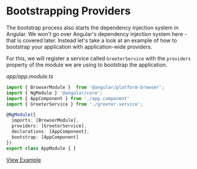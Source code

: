 # Bootstrapping Providers

The bootstrap process also starts the dependency injection system in Angular. We won't go over Angular's dependency injection system here - that is covered later. Instead let's take a look at an example of how to bootstrap your application with application-wide providers.

For this, we will register a service called `GreeterService` with the `providers` property of the module we are using to bootstrap the application.

_app/app.module.ts_

```typescript
import { BrowserModule }  from '@angular/platform-browser';
import { NgModule } '@angular/core';
import { AppComponent } from './app.component'
import { GreeterService } from './greeter.service';

@NgModule({
  imports: [BrowserModule],
  providers: [GreeterService],
  declarations: [AppComponent],
  bootstrap: [AppComponent]
})
export class AppModule { }
```

[View Example](https://embed.plnkr.co/W8CkQQ62pIjHFr7BqVjX/)


